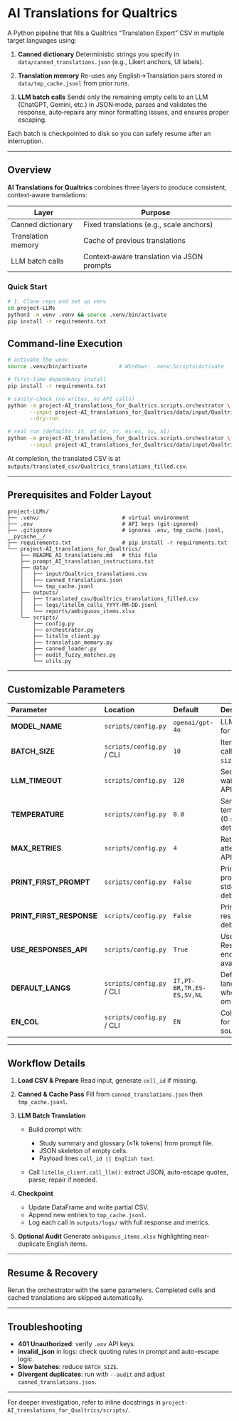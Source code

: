 # AI Translations for Qualtrics

A Python pipeline that fills a Qualtrics “Translation Export” CSV in multiple target languages using:

1. **Canned dictionary**
   Deterministic strings you specify in `data/canned_translations.json` (e.g., Likert anchors, UI labels).

2. **Translation memory**
   Re-uses any English→Translation pairs stored in `data/tmp_cache.jsonl` from prior runs.

3. **LLM batch calls**
   Sends only the remaining empty cells to an LLM (ChatGPT, Gemini, etc.) in JSON‑mode, parses and validates the response, auto‑repairs any minor formatting issues, and ensures proper escaping.

Each batch is checkpointed to disk so you can safely resume after an interruption.

---

## Overview

**AI Translations for Qualtrics** combines three layers to produce consistent, context‑aware translations:

| Layer              | Purpose                                    |
| ------------------ | ------------------------------------------ |
| Canned dictionary  | Fixed translations (e.g., scale anchors)   |
| Translation memory | Cache of previous translations             |
| LLM batch calls    | Context‑aware translation via JSON prompts |

### Quick Start

```bash
# 1. Clone repo and set up venv
cd project-LLMs
python3 -m venv .venv && source .venv/bin/activate
pip install -r requirements.txt
```

## Command-line Execution

```bash
# activate the venv
source .venv/bin/activate          # Windows: .venv\Scripts\Activate

# first-time dependency install
pip install -r requirements.txt

# sanity-check (no writes, no API calls)
python -m project-AI_translations_for_Qualtrics.scripts.orchestrator \
       --input project-AI_translations_for_Qualtrics/data/input/Qualtrics_translations.csv \
       --dry-run

# real run (defaults: it, pt-br, tr, es-es, sv, nl)
python -m project-AI_translations_for_Qualtrics.scripts.orchestrator \
       --input project-AI_translations_for_Qualtrics/data/input/Qualtrics_translations.csv
```

At completion, the translated CSV is at `outputs/translated_csv/Qualtrics_translations_filled.csv`.

---

## Prerequisites and Folder Layout

```text
project-LLMs/
├── .venv/                          # virtual environment
├── .env                            # API keys (git‑ignored)
├── .gitignore                      # ignores .env, tmp_cache.jsonl, __pycache__/
├── requirements.txt                # pip install -r requirements.txt
└── project-AI_translations_for_Qualtrics/
    ├── README_AI_translations.md   # this file
    ├── prompt_AI_translation_instructions.txt
    ├── data/
    │   ├── input/Qualtrics_translations.csv
    │   ├── canned_translations.json
    │   └── tmp_cache.jsonl
    ├── outputs/
    │   ├── translated_csv/Qualtrics_translations_filled.csv
    │   ├── logs/litellm_calls_YYYY-MM-DD.jsonl
    │   └── reports/ambiguous_items.xlsx
    └── scripts/
        ├── config.py
        ├── orchestrator.py
        ├── litellm_client.py
        ├── translation_memory.py
        ├── canned_loader.py
        ├── audit_fuzzy_matches.py
        └── utils.py
```

---

## Customizable Parameters

| Parameter                  | Location                  | Default                   | Description                                 |
| :------------------------- | :------------------------ | :------------------------ | :------------------------------------------ |
| **MODEL\_NAME**            | `scripts/config.py`       | `openai/gpt-4o`           | LLM identifier for LiteLLM.                 |
| **BATCH\_SIZE**            | `scripts/config.py` / CLI | `10`                      | Items per LLM call (`--batch-size`).        |
| **LLM\_TIMEOUT**           | `scripts/config.py`       | `120`                     | Seconds to wait for each API call.          |
| **TEMPERATURE**            | `scripts/config.py`       | `0.0`                     | Sampling temperature (0 = deterministic).   |
| **MAX\_RETRIES**           | `scripts/config.py`       | `4`                       | Retry attempts on API failure.              |
| **PRINT\_FIRST\_PROMPT**   | `scripts/config.py`       | `False`                   | Print first prompt to stdout for debugging. |
| **PRINT\_FIRST\_RESPONSE** | `scripts/config.py`       | `False`                   | Print first LLM response for debugging.     |
| **USE\_RESPONSES\_API**    | `scripts/config.py`       | `True`                    | Use OpenAI Responses endpoint if available. |
| **DEFAULT\_LANGS**         | `scripts/config.py` / CLI | `IT,PT-BR,TR,ES-ES,SV,NL` | Default languages when `--langs` omitted.   |
| **EN\_COL**                | `scripts/config.py` / CLI | `EN`                      | Column name for English source text.        |

---

## Workflow Details

1. **Load CSV & Prepare**
   Read input, generate `cell_id` if missing.

2. **Canned & Cache Pass**
   Fill from `canned_translations.json` then `tmp_cache.jsonl`.

3. **LLM Batch Translation**

   * Build prompt with:

     * Study summary and glossary (≈1k tokens) from prompt file.
     * JSON skeleton of empty cells.
     * Payload lines `cell_id || English text`.
   * Call `litellm_client.call_llm()`: extract JSON, auto-escape quotes, parse, repair if needed.

4. **Checkpoint**

   * Update DataFrame and write partial CSV.
   * Append new entries to `tmp_cache.jsonl`.
   * Log each call in `outputs/logs/` with full response and metrics.

5. **Optional Audit**
   Generate `ambiguous_items.xlsx` highlighting near-duplicate English items.

---

## Resume & Recovery

Rerun the orchestrator with the same parameters. Completed cells and cached translations are skipped automatically.

---

## Troubleshooting

* **401 Unauthorized**: verify `.env` API keys.
* **invalid\_json** in logs: check quoting rules in prompt and auto-escape logic.
* **Slow batches**: reduce `BATCH_SIZE`.
* **Divergent duplicates**: run with `--audit` and adjust `canned_translations.json`.

---

For deeper investigation, refer to inline docstrings in `project-AI_translations_for_Qualtrics/scripts/`.
